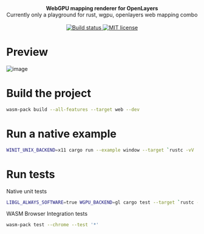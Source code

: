 <div align="center">
  <strong>WebGPU mapping renderer for OpenLayers</strong>
</div>
<div align="center">
  Currently only a playground for rust, wgpu, openlayers web mapping combo
</div>
<br>
<div align="center">
  <a href="https://github.com/codeart1st/wgpu-layers/actions/workflows/ci.yml">
    <img src="https://github.com/codeart1st/wgpu-layers/actions/workflows/ci.yml/badge.svg" alt="Build status"/>
  </a>
  <a href="https://github.com/codeart1st/wgpu-layers/blob/main/LICENSE">
    <img src="https://img.shields.io/github/license/codeart1st/wgpu-layers" alt="MIT license"/>
  </a>
</div>

# Preview

![image](https://user-images.githubusercontent.com/581407/190889486-81f80bce-3ee1-40e5-9aa2-285987e3beeb.png)

# Build the project

```sh
wasm-pack build --all-features --target web --dev
```

# Run a native example

```sh
WINIT_UNIX_BACKEND=x11 cargo run --example window --target `rustc -vV | sed -n 's|host: ||p'`
```

# Run tests

Native unit tests
```sh
LIBGL_ALWAYS_SOFTWARE=true WGPU_BACKEND=gl cargo test --target `rustc -vV | sed -n 's|host: ||p'` -- --nocapture
```

WASM Browser Integration tests
```sh
wasm-pack test --chrome --test '*'
```